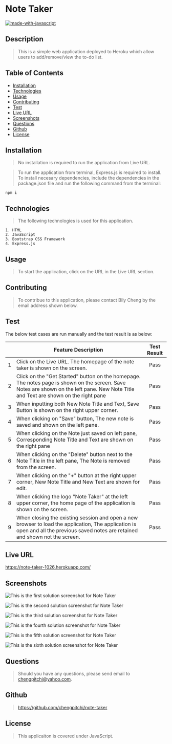 # Note Taker

  [![made-with-javascript](https://img.shields.io/badge/Made%20with-JavaScript-1f425f.svg)](https://www.javascript.com)

  ## Description 
  > This is a simple web application deployed to Heroku which allow users to add/remove/view the to-do list. 
  

  ## Table of Contents
  
  * [Installation](#installation)
  * [Technologies](#technologies)
  * [Usage](#usage)
  * [Contributing](#contributing)
  * [Test](#test)
  * [Live URL](#live-url)
  * [Screenshots](#screenshots)
  * [Questions](#questions)
  * [Github](#github)
  * [License](#license)
  

  ## Installation
  > No installation is required to run the application from Live URL.  
  
  > To run the application from terminal, Express.js is required to install.  To install necesary dependencies, include the dependencies in the package.json file and run the following command from the terminal:
  
  ```
  npm i
  ```
  
  ## Technologies 
  > The following technologies is used for this application. 

  ```
  1. HTML
  2. JavaScript 
  3. Bootstrap CSS Framework 
  4. Express.js
  ```

  ## Usage
  > To start the application, click on the URL in the Live URL section. 
  

  ## Contributing
  > To contribue to this application, please contact Bily Cheng by the email address shown below.
  

  ## Test 
  The below test cases are run manually and the test result is as below:

|   | Feature Description                                                                                                                                                                     | Test Result |
|:-:|-----------------------------------------------------------------------------------------------------------------------------------------------------------------------------------------|:-----------:|
| 1 | Click on the Live URL.  The homepage of the note taker is shown on the screen.                                                                                                          |     Pass    |
| 2 | Click on the "Get Started" button on the homepage.  The notes page is shown on the screen.  Save Notes are shown on the left pane.  New Note Title and Text are shown on the right pane |     Pass    |
| 3 | When inputting both New Note Title and Text,  Save Button is shown on the right upper corner.                                                                                           |     Pass    |
| 4 | When clicking on "Save" button,  The new note is saved and shown on the left pane.                                                                                                      |     Pass    |
| 5 | When clicking on the Note just saved on left pane,  Corresponding Note Title and Text are shown on the right pane                                                                       |     Pass    |
| 6 | When clicking on the "Delete" button next to the Note Title in the left pane,  The Note is removed from the screen.                                                                     |     Pass    |
| 7 | When clicking on the "+" button at the right upper corner,  New Note Title and New Text are shown for edit.                                                                             |     Pass    |
| 8 | When clicking the logo "Note Taker" at the left upper corner,  the home page of the application is shown on the screen.                                                                 |     Pass    |
| 9 | When closing the existing session and open a new browser to load the application,  The application is open and all the previous saved notes are retained and shown not the screen.      |     Pass    |

  ## Live URL
  
  https://note-taker-1026.herokuapp.com/
  

  ## Screenshots
  ![This is the first solution screenshot for Note Taker](./Assets/images/note-taker-2.png)

  ![This is the second solution screenshot for Note Taker](./Assets/images/note-taker-3.png)

  ![This is the third solution screenshot for Note Taker](./Assets/images/note-taker-4.png)

  ![This is the fourth solution screenshot for Note Taker](./Assets/images/note-taker-5.png)

  ![This is the fifth solution screenshot for Note Taker](./Assets/images/note-taker-6.png)

  ![This is the sixth solution screenshot for Note Taker](./Assets/images/note-taker-7.png)

  ## Questions
  > Should you have any questions, please send email to chengpitchi@yahoo.com. 
  

  ## Github
  > https://github.com/chengpitchi/note-taker
  
  
  ## License 
  > This applicaiton is covered under JavaScript.
